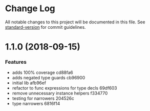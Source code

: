 # Change Log

All notable changes to this project will be documented in this file. See [standard-version](https://github.com/conventional-changelog/standard-version) for commit guidelines.

<a name="1.1.0"></a>
# 1.1.0 (2018-09-15)


### Features

* adds 100% coverage cd88fa6
* adds negated type guards cb96900
* initial lib afb96ef
* refactor to func expressions for type decls 69df603
* remove unnecessary instance helpers f334770
* testing for narrowers 204526c
* type narrowers 6816f14
